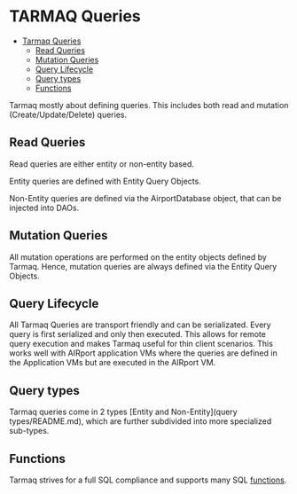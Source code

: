# TARMAQ Queries

<!-- TOC -->

- [Tarmaq Queries](#tarmaq-queries)
    - [Read Queries](#read-queries)
    - [Mutation Queries](#mutation-queries)
    - [Query Lifecycle](#query-lifecycle)
    - [Query types](#query-types)
    - [Functions](#functions)

<!-- /TOC -->
Tarmaq mostly about defining queries. This includes both read and mutation (Create/Update/Delete)
queries.

## Read Queries

Read queries are either entity or non-entity based.

Entity queries are defined with Entity Query Objects.

Non-Entity queries are defined via the AirportDatabase object, that can be injected into DAOs.

## Mutation Queries

All mutation operations are performed on the entity objects defined by Tarmaq. Hence, mutation queries are always
defined via the Entity Query Objects.

## Query Lifecycle

All Tarmaq Queries are transport friendly and can be serializated. Every query is first serialized and only then
executed. This allows for remote query execution and makes Tarmaq useful for thin client scenarios. This works well with
AIRport application VMs where the queries are defined in the Application VMs but are executed in the AIRport VM.

## Query types

Tarmaq queries come in 2 types [Entity and Non-Entity](query types/README.md), which are further subdivided into more
specialized sub-types.

## Functions

Tarmaq strives for a full SQL compliance and supports many SQL [functions](../structure/functions.md).